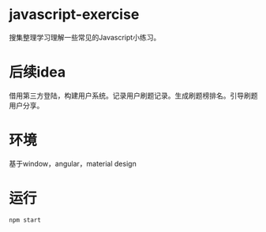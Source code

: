 # javascript-exercise
搜集整理学习理解一些常见的Javascript小练习。
# 后续idea
借用第三方登陆，构建用户系统。记录用户刷题记录。生成刷题榜排名。引导刷题用户分享。
# 环境
基于window，angular，material design
# 运行
    npm start
